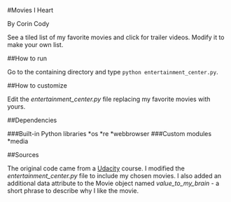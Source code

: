 
#Movies I Heart

By Corin Cody

See a tiled list of my favorite movies and click for trailer videos. Modify it to make your own list. 

##How to run

Go to the containing directory and type `python entertainment_center.py`. 

##How to customize

Edit the *entertainment_center.py* file replacing my favorite movies with yours. 

##Dependencies

###Built-in Python libraries
	*os
	*re
	*webbrowser
###Custom modules
	*media

##Sources

The original code came from a [Udacity](http://udacity.com) course. I modified the *entertainment_center.py* file to include my chosen movies. I also added an additional data attribute to the Movie object named *value_to_my_brain* - a short phrase to describe why I like the movie. 


